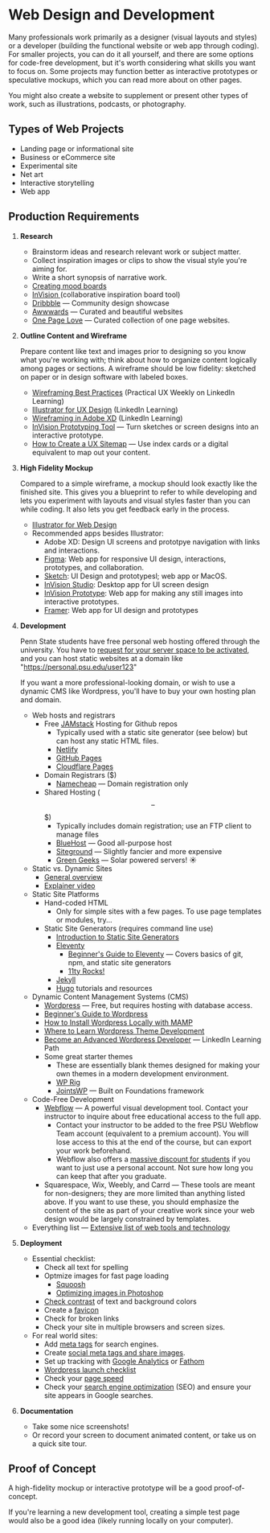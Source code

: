 # Web Design and Development

Many professionals work primarily as a designer \(visual layouts and styles\) or a developer \(building the functional website or web app through coding\). For smaller projects, you can do it all yourself, and there are some options for code-free development, but it's worth considering what skills you want to focus on. Some projects may function better as interactive prototypes or speculative mockups, which you can read more about on other pages.

You might also create a website to supplement or present other types of work, such as illustrations, podcasts, or photography. 

## Types of Web Projects

- Landing page or informational site
- Business or eCommerce site
- Experimental site
- Net art
- Interactive storytelling
- Web app

## Production Requirements

1. **Research**

   * Brainstorm ideas and research relevant work or subject matter.
   * Collect inspiration images or clips to show the visual style you're aiming for. 
   * Write a short synopsis of narrative work.
   * [Creating mood boards](https://www.linkedin.com/learning/developing-a-mood-board/welcome?u=76811570)
   * [InVision ](https://www.invisionapp.com/)\(collaborative inspiration board tool\)
   * [Dribbble](https://dribbble.com/) — Community design showcase
   * [Awwwards](https://www.awwwards.com/) — Curated and beautiful websites
   * [One Page Love](https://onepagelove.com/) — Curated collection of one page websites.

2. **Outline Content and Wireframe**

    Prepare content like text and images prior to designing so you know what you're working with; think about how to organize content logically among pages or sections. A wireframe should be low fidelity: sketched on paper or in design software with labeled boxes. 

    * [Wireframing Best Practices](https://www.linkedin.com/learning/practical-ux-weekly-season-one/wireframing-best-practices?u=76811570) \(Practical UX Weekly on LinkedIn Learning\)
   * [Illustrator for UX Design](https://www.linkedin.com/learning/illustrator-for-ux-design/artboards-for-mobile-and-responsive-design?u=76811570) \(LinkedIn Learning\)
   * [Wireframing in Adobe XD](https://www.linkedin.com/learning/learning-adobe-xd-2/wireframe?u=76811570) (LinkedIn Learning\)
   * [InVision Prototyping Tool](https://www.invisionapp.com/cloud/prototype) — Turn sketches or screen designs into an interactive prototype.
   * [How to Create a UX Sitemap](https://uxdesign.cc/how-to-create-a-ux-sitemap-a-simple-guideline-8786c16f85c1) — Use index cards or a digital equivalent to map out your content. 

3. **High Fidelity Mockup**

    Compared to a simple wireframe, a mockup should look exactly like the finished site. This gives you a blueprint to refer to while developing and lets you experiment with layouts and visual styles faster than you can while coding. It also lets you get feedback early in the process.

    * [Illustrator for Web Design](https://www.linkedin.com/learning/illustrator-for-web-design-3/welcome?u=76811570)
    * Recommended apps besides Illustrator:
        * Adobe XD: Design UI screens and prototpye navigation with links and interactions.
        * [Figma](https://www.figma.com/): Web app for responsive UI design, interactions, prototypes, and collaboration. 
        * [Sketch](https://www.sketch.com/): UI Design and prototypesl; web app or MacOS.
        * [InVision Studio](https://www.invisionapp.com/studio): Desktop app for UI screen design
        * [InVision Prototype](https://www.invisionapp.com/): Web app for making any still images into interactive prototypes. 
        * [Framer](https://www.framer.com/): Web app for UI design and prototypes


4. **Development**

    Penn State students have free personal web hosting offered through the university. You have to [request for your server space to be activated](https://ais.its.psu.edu/services/webhosting/), and you can host static websites at a domain like "https://personal.psu.edu/user123"

    If you want a more professional-looking domain, or wish to use a dynamic CMS like Wordpress, you'll have to buy your own hosting plan and domain. 

    * Web hosts and registrars 
        * Free [JAMstack](https://jamstack.org/) Hosting for Github repos
            * Typically used with a static site generator \(see below\) but can host any static HTML files.
            * [Netlify](https://www.netlify.com/) 
            * [GitHub Pages](https://pages.github.com/)
            * [Cloudflare Pages](https://pages.cloudflare.com/)
        * Domain Registrars \($\)
            * [Namecheap](https://www.namecheap.com/) — Domain registration only
        * Shared Hosting \($$ – $$$\)
            * Typically includes domain registration; use an FTP client to manage files
            * [BlueHost](https://www.bluehost.com/) — Good all-purpose host
            * [Siteground](https://www.siteground.com/) — Slightly fancier and more expensive
            * [Green Geeks](https://www.greengeeks.com/) — Solar powered servers! ☀️
    * Static vs. Dynamic Sites
        * [General overview](https://wpamelia.com/static-vs-dynamic-website/)
        * [Explainer video](https://www.youtube.com/watch?v=ipR6xq3ZjII)
    * Static Site Platforms
        * Hand-coded HTML 
            * Only for simple sites with a few pages. To use page templates or modules, try...
        * Static Site Generators \(requires command line use\)
            * [Introduction to Static Site Generators](https://davidwalsh.name/introduction-static-site-generators)
            * [Eleventy](https://www.11ty.dev/)
                * [Beginner's Guide to Eleventy](https://tatianamac.com/posts/beginner-eleventy-tutorial-parti/) — Covers basics of git, npm, and static site generators
                * [11ty Rocks!](https://11ty.rocks/) 
            * [Jekyll](https://jekyllrb.com/)
            * [Hugo](https://gohugo.io/)
            tutorials and resources
    * Dynamic Content Management Systems (CMS)
        * [Wordpress](https://wordpress.org) — Free, but requires hosting with database access. 
        * [Beginner's Guide to Wordpress](https://www.wpbeginner.com/guides/)
        * [How to Install Wordpress Locally with MAMP](https://www.wpbeginner.com/wp-tutorials/how-to-install-wordpress-locally-on-mac-using-mamp/) 
        * [Where to Learn Wordpress Theme Development](https://css-tricks.com/where-to-learn-wordpress-theme-development/)
        * [Become an Advanced Wordpress Developer](https://www.linkedin.com/learning/paths/become-an-advanced-wordpress-developer?u=76811570) — LinkedIn Learning Path
        * Some great starter themes
            * These are essentially blank themes designed for making your own themes in a modern development environment. 
            * [WP Rig](https://wprig.mor10.com/)
            * [JointsWP](https://jointswp.com/) — Built on Foundations framework
    * Code-Free Development
        * [Webflow](https://webflow.com/) — A powerful visual development tool. Contact your instructor to inquire about free educational access to the full app.
            * Contact your instructor to be added to the free PSU Webflow Team account \(equivalent to a premium account\). You will lose access to this at the end of the course, but can export your work beforehand.
            * Webflow also offers a [massive discount for students](https://webflow.com/classroom) if you want to just use a personal account. Not sure how long you can keep that after you graduate.
        * Squarespace, Wix, Weebly, and Carrd — These tools are meant for non-designers; they are more limited than anything listed above. If you want to use these, you should emphasize the content of the site as part of your creative work since your web design would be largely constrained by templates.
     * Everything list — [Extensive list of web tools and technology](https://free-for.dev/)

6. **Deployment**

    * Essential checklist:
        * Check all text for spelling
        * Optmize images for fast page loading
            * [Squoosh](https://squoosh.app/)
            * [Optimizing images in Photoshop](https://helpx.adobe.com/photoshop-elements/using/optimizing-images-jpeg-format.html)
        * [Check contrast](https://whocanuse.com/) of text and background colors
        * Create a [favicon](https://favicon.io/)
        * Check for broken links
        * Check your site in multiple browsers and screen sizes.
    * For real world sites:
        * Add [meta tags](https://moz.com/blog/the-ultimate-guide-to-seo-meta-tags) for search engines.
        * Create [social meta tags and share images](https://css-tricks.com/essential-meta-tags-social-media/).
        * Set up tracking with [Google Analytics](https://analytics.google.com) or [Fathom](https://usefathom.com/)
        * [Wordpress launch checklist](https://www.wpbeginner.com/beginners-guide/checklist-11-things-to-do-before-launching-a-wordpress-site/)
        * Check your [page speed](https://developers.google.com/speed/pagespeed/insights/)
        * Check your [search engine optimization](https://support.google.com/webmasters/answer/7451184?hl=en) (SEO) and ensure your site appears in Google searches. 

7. **Documentation**

    * Take some nice screenshots!
    * Or record your screen to document animated content, or take us on a quick site tour. 

## Proof of Concept

A high-fidelity mockup or interactive prototype will be a good proof-of-concept.

If you're learning a new development tool, creating a simple test page would also be a good idea \(likely running locally on your computer\).

